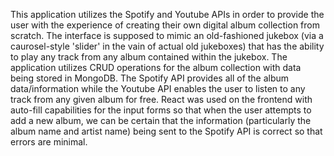 This application utilizes the Spotify and Youtube APIs in order to provide the user with the experience of creating their own digital album collection from scratch. The interface is supposed to mimic an old-fashioned jukebox (via a caurosel-style 'slider' in the vain of actual old jukeboxes)
that has the ability to play any track from any album contained within the jukebox. The application utilizes CRUD operations for the album collection with data being stored in MongoDB. The Spotify API provides all of the 
album data/information while the Youtube API enables the user to listen to any track from any given album for free. React was used on the frontend with auto-fill capabilities for the input forms so that when the user attempts 
to add a new album, we can be certain that the information (particularly the album name and artist name) being sent to the Spotify API is correct so that errors are minimal. 
